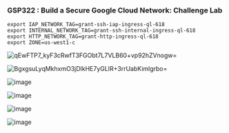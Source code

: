 ### GSP322 : Build a Secure Google Cloud Network: Challenge Lab 

```
export IAP_NETWORK_TAG=grant-ssh-iap-ingress-ql-618  
export INTERNAL_NETWORK_TAG=grant-ssh-internal-ingress-ql-618  
export HTTP_NETWORK_TAG=grant-http-ingress-ql-618  
export ZONE=us-west1-c
```



![qEwFTP7_kyF3cRwfT3FGObt7L7VLB60+vp92hZVnogw=](https://github.com/tariqsheikhsw/GoogleCloudArchitectLabs/assets/54164634/34cf1926-583a-45ee-9224-652a382b272d)

![BgxgsuLyqMkhxmO3jDlkHE7yGLIR+3rrUabKimlgrbo=](https://github.com/tariqsheikhsw/GoogleCloudArchitectLabs/assets/54164634/020a2231-faee-4660-b470-46f0939e0edf)

![image](https://github.com/tariqsheikhsw/GoogleCloudArchitectLabs/assets/54164634/9fa16cf7-ff84-47fe-b277-be6d84479fc2)

![image](https://github.com/tariqsheikhsw/GoogleCloudArchitectLabs/assets/54164634/ed5f44bd-7add-4380-927b-1c6617dfc3ee)

![image](https://github.com/tariqsheikhsw/GoogleCloudArchitectLabs/assets/54164634/6ebaaa5a-ab1f-4661-81a2-38308212f619)

![image](https://github.com/tariqsheikhsw/GoogleCloudArchitectLabs/assets/54164634/8c2d4dc3-ff1f-4a5b-8fcd-443fee2d06cf)
